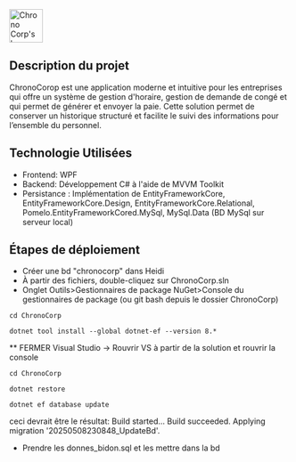 <img src="https://github.com/user-attachments/assets/275bf7e7-cebb-44bc-b42b-5fa9ede968e3" alt="Chrono Corp's logo" style="width:auto; height:60px;">

## Description du projet 
ChronoCorop est une application moderne et intuitive pour les entreprises qui offre un système de gestion d'horaire, gestion de demande de congé et qui permet de générer et envoyer la paie. Cette solution permet de conserver un historique structuré et facilite le suivi des informations pour l’ensemble du personnel.

## Technologie Utilisées
-	Frontend: WPF
-	Backend: Développement C# à l'aide de MVVM Toolkit
-	Persistance : Implémentation de EntityFrameworkCore, EntityFrameworkCore.Design, EntityFrameworkCore.Relational, Pomelo.EntityFrameworkCored.MySql, MySql.Data (BD MySql sur serveur local)

## Étapes de déploiement
- Créer une bd "chronocorp" dans Heidi
- À partir des fichiers, double-cliquez sur ChronoCorp.sln
- Onglet Outils>Gestionnaires de package NuGet>Console du gestionnaires de package (ou git bash depuis le dossier ChronoCorp)
```
cd ChronoCorp
```
```
dotnet tool install --global dotnet-ef --version 8.*
```
** FERMER Visual Studio -> Rouvrir VS à partir de la solution et rouvrir la console
```
cd ChronoCorp
```
```
dotnet restore
```
```
dotnet ef database update
```
ceci devrait être le résultat:
Build started...
Build succeeded.
Applying migration '20250508230848_UpdateBd'.
- Prendre les donnes_bidon.sql et les mettre dans la bd
